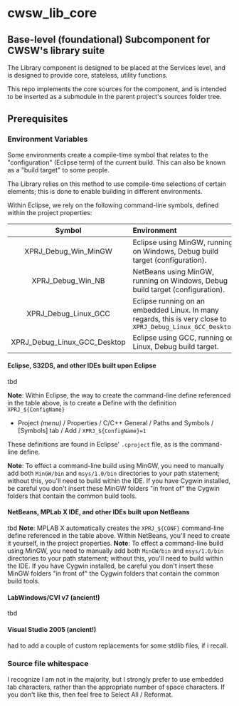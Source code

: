 # cwsw_lib_core
## Base-level (foundational) Subcomponent for CWSW's library suite

The Library component is designed to be placed at the Services level, and is designed to provide core, stateless, utility functions.

This repo implements the core sources for the component, and is intended to be inserted as a submodule in the parent project's sources folder tree.

## Prerequisites
### Environment Variables
Some environments create a compile-time symbol that relates to the "configuration" (Eclipse term) of the current build. This can also be known as a "build target" to some people.

The Library relies on this method to use compile-time selections of certain elements; this is done to enable building in different environments.

Within Eclipse, we rely on the following command-line symbols, defined within the project properties:

Symbol 	| Environment
:---:	|:---
XPRJ_Debug_Win_MinGW	| Eclipse using MinGW, running on Windows, Debug build target (configuration).
XPRJ_Debug_Win_NB     | NetBeans using MinGW, running on Windows, Debug build target (configuration).
XPRJ_Debug_Linux_GCC	| Eclipse running on an embedded Linux. In many regards, this is very close to `XPRJ_Debug_Linux_GCC_Desktop`
XPRJ_Debug_Linux_GCC_Desktop	| Eclipse using GCC, running on Linux, Debug build target.


#### Eclipse, S32DS, and other IDEs built upon Eclipse
tbd

**Note**: Within Eclipse, the way to create the command-line define referenced in the table above, is to create a Define with the definition `XPRJ_${ConfigName}`
* Project _(menu)_ / Properties / C/C++ General / Paths and Symbols / [Symbols] tab / Add / `XPRJ_${ConfigName}=1` 

These definitions are found in Eclipse' `.cproject` file, as is the command-line define.

**Note**: To effect a command-line build using MinGW, you need to manually add both `MinGW/bin` and `msys/1.0/bin` directories to your path statement; without this, you'll need to build within the IDE. If you have Cygwin installed, be careful you don't insert these MinGW folders "in front of" the Cygwin folders that contain the common build tools.

#### NetBeans, MPLab X IDE, and other IDEs built upon NetBeans
tbd
**Note**: MPLAB X automatically creates the `XPRJ_${CONF}` command-line define referenced in the table above. Within NetBeans, you'll need to create it yourself, in the project properties.
**Note**: To effect a command-line build using MinGW, you need to manually add both `MinGW/bin` and `msys/1.0/bin` directories to your path statement; without this, you'll need to build within the IDE. If you have Cygwin installed, be careful you don't insert these MinGW folders "in front of" the Cygwin folders that contain the common build tools.

#### LabWindows/CVI v7 (ancient!)
tbd

#### Visual Studio 2005 (ancient!)
had to add a couple of custom replacements for some stdlib files, if i recall.


### Source file whitespace
I recognize I am not in the majority, but I strongly prefer to use embedded tab characters, rather than the appropriate number of space characters. If you don't like this, then feel free to Select All / Reformat.
